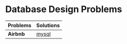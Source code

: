 # Database Design Problems

| Problems   | Solutions          |
| ---------- | ------------------ |
| **Airbnb** | [mysql](./airbnb/) |
